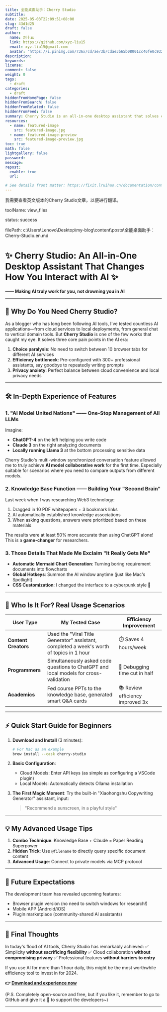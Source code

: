 ```yaml
---
title: 全能桌面助手：Cherry Studio
subtitle:
date: 2025-05-03T22:09:51+08:00
slug: 43d1d25
draft: false
author:
  name: 刘十五
  link: https://github.com/xyz-liu15
  email: xyz.liu15@gmail.com
  avatar: "https://i.pinimg.com/736x/cd/ae/3b/cdae3b65b08001cc46fe0c932e786ea1.jpg"
description:
keywords:
license:
comment: false
weight: 0
tags:
  - draft
categories:
  - draft
hiddenFromHomePage: false
hiddenFromSearch: false
hiddenFromRelated: false
hiddenFromFeed: false
summary: Cherry Studio is an all-in-one desktop assistant that solves choice paralysis, efficiency bottlenecks, and privacy concerns in the AI era by providing one-stop management of multiple AI models, 300+ professional assistants, and knowledge base functionality, enabling users to truly utilize AI efficiently without being overwhelmed by it.
resources:
  - name: featured-image
    src: featured-image.jpg
  - name: featured-image-preview
    src: featured-image-preview.jpg
toc: true
math: false
lightgallery: false
password:
message:
repost:
  enable: true
  url:

# See details front matter: https://fixit.lruihao.cn/documentation/content-management/introduction/#front-matter
---
```


<!--more-->



          
我需要查看英文版本的Cherry Studio文章，以便进行翻译。
        
            
toolName: view_files
            
status: success
          
            
filePath: c:\Users\Lenovo\Desktop\my-blog\content\posts\全能桌面助手：Cherry-Studio.en.md
          
# ✨ Cherry Studio: An All-in-One Desktop Assistant That Changes How You Interact with AI ✨

**—— Making AI truly work for you, not drowning you in AI**

---

## 🌟 **Why Do You Need Cherry Studio?**

As a blogger who has long been following AI tools, I've tested countless AI applications—from cloud services to local deployments, from general chat to vertical domain tools. But **Cherry Studio** is one of the few works that caught my eye. It solves three core pain points in the AI era:

1. **Choice paralysis**: No need to switch between 10 browser tabs for different AI services
2. **Efficiency bottleneck**: Pre-configured with 300+ professional assistants, say goodbye to repeatedly writing prompts
3. **Privacy anxiety**: Perfect balance between cloud convenience and local privacy needs

---

## 🛠️ **In-Depth Experience of Features**

### 1. **"AI Model United Nations" —— One-Stop Management of All LLMs**
Imagine:
- **ChatGPT-4** on the left helping you write code
- **Claude 3** on the right analyzing documents
- **Locally running Llama 3** at the bottom processing sensitive data

Cherry Studio's multi-window synchronized conversation feature allowed me to truly achieve **AI model collaborative work** for the first time. Especially suitable for scenarios where you need to compare outputs from different models.

### 2. **Knowledge Base Function —— Building Your "Second Brain"**
Last week when I was researching Web3 technology:
1. Dragged in 10 PDF whitepapers + 3 bookmark links
2. AI automatically established knowledge associations
3. When asking questions, answers were prioritized based on these materials

The results were at least 50% more accurate than using ChatGPT alone! This is a **game-changer** for researchers.

### 3. **Those Details That Made Me Exclaim "It Really Gets Me"**
- **Automatic Mermaid Chart Generation**: Turning boring requirement documents into flowcharts
- **Global Hotkeys**: Summon the AI window anytime (just like Mac's Spotlight)
- **CSS Customization**: I changed the interface to a cyberpunk style 💜

---

## 🎯 **Who Is It For? Real Usage Scenarios**

| User Type | My Tested Case | Efficiency Improvement |
|---------|------------|--------|
| **Content Creators** | Used the "Viral Title Generator" assistant, completed a week's worth of topics in 1 hour | ⏱️ Saves 4 hours/week |
| **Programmers** | Simultaneously asked code questions to ChatGPT and local models for cross-validation | 🐛 Debugging time cut in half |
| **Academics** | Fed course PPTs to the knowledge base, generated smart Q&A cards | 📚 Review efficiency improved 3x |

---

## ⚡ **Quick Start Guide for Beginners**

1. **Download and Install** (3 minutes):
   ```bash
   # For Mac as an example
   brew install --cask cherry-studio
   ```

2. **Basic Configuration**:
   - Cloud Models: Enter API keys (as simple as configuring a VSCode plugin)
   - Local Models: Automatically detects Ollama installation

3. **The First Magic Moment**:
   Try the built-in "Xiaohongshu Copywriting Generator" assistant, input:
   > "Recommend a sunscreen, in a playful style"

---

## 💡 **My Advanced Usage Tips**

1. **Combo Technique**: Knowledge Base + Claude = Paper Reading Superpower
2. **Hidden Trick**: Use `@filename` to directly query specific document content
3. **Advanced Usage**: Connect to private models via MCP protocol

---

## 🔮 **Future Expectations**

The development team has revealed upcoming features:
- Browser plugin version (no need to switch windows for research!)
- Mobile APP (Android/iOS)
- Plugin marketplace (community-shared AI assistants)

---

## 📌 **Final Thoughts**

In today's flood of AI tools, Cherry Studio has remarkably achieved:
✅ Simplicity **without sacrificing flexibility**
✅ Cloud collaboration **without compromising privacy**
✅ Professional features **without barriers to entry**

If you use AI for more than 1 hour daily, this might be the most worthwhile efficiency tool to invest in for 2024.

**👉 [Download and experience now](https://github.com/cherry-ai-studio)**

(P.S. Completely open-source and free, but if you like it, remember to go to GitHub and give it a 🌟 to support the developers~)

---
        